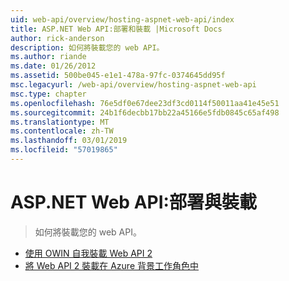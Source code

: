 ```yaml
---
uid: web-api/overview/hosting-aspnet-web-api/index
title: ASP.NET Web API:部署和裝載 |Microsoft Docs
author: rick-anderson
description: 如何將裝載您的 web API。
ms.author: riande
ms.date: 01/26/2012
ms.assetid: 500be045-e1e1-478a-97fc-0374645dd95f
msc.legacyurl: /web-api/overview/hosting-aspnet-web-api
msc.type: chapter
ms.openlocfilehash: 76e5df0e67dee23df3cd0114f50011aa41e45e51
ms.sourcegitcommit: 24b1f6decbb17bb22a45166e5fdb0845c65af498
ms.translationtype: MT
ms.contentlocale: zh-TW
ms.lasthandoff: 03/01/2019
ms.locfileid: "57019865"
---
```

<a name="aspnet-web-api-deployment-and-hosting"></a>ASP.NET Web API:部署與裝載
====================
> 如何將裝載您的 web API。


- [使用 OWIN 自我裝載 Web API 2](use-owin-to-self-host-web-api.md)
- [將 Web API 2 裝載在 Azure 背景工作角色中](host-aspnet-web-api-in-an-azure-worker-role.md)

